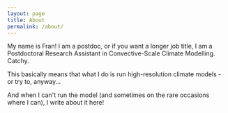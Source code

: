```yaml
---
layout: page
title: About
permalink: /about/
---
```


My name is Fran! I am a postdoc, or if you want a longer job title, I am a Postdoctoral Research Assistant in Convective-Scale Climate Modelling. Catchy.

This basically means that what I do is run high-resolution climate models - or try to, anyway... 

And when I can't run the model (and sometimes on the rare occasions where I can), I write about it here!